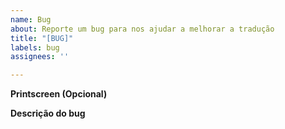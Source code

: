 ```yaml
---
name: Bug
about: Reporte um bug para nos ajudar a melhorar a tradução
title: "[BUG]"
labels: bug
assignees: ''

---
```


**Printscreen (Opcional)**

**Descrição do bug**